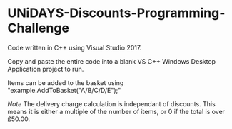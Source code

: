 # UNiDAYS-Discounts-Programming-Challenge

Code written in C++ using Visual Studio 2017.

Copy and paste the entire code into a blank VS C++ Windows Desktop Application project to run.

Items can be added to the basket using "example.AddToBasket("A/B/C/D/E");"

*Note*
The delivery charge calculation is independant of discounts.
This means it is either a multiple of the number of items, or 0 if the total is over £50.00.
